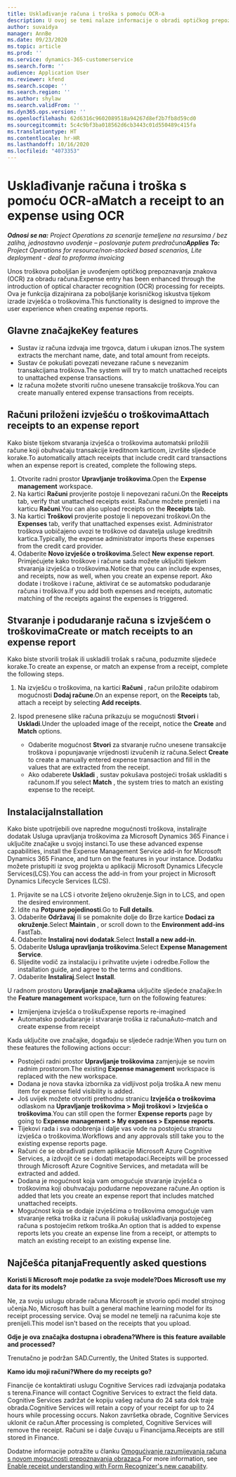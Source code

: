 ```yaml
---
title: Usklađivanje računa i troška s pomoću OCR-a
description: U ovoj se temi nalaze informacije o obradi optičkog prepoznavanja znakova (OCR, optical character recognition) za račune.
author: suvaidya
manager: AnnBe
ms.date: 09/23/2020
ms.topic: article
ms.prod: ''
ms.service: dynamics-365-customerservice
ms.search.form: ''
audience: Application User
ms.reviewer: kfend
ms.search.scope: ''
ms.search.region: ''
ms.author: shylaw
ms.search.validFrom: ''
ms.dyn365.ops.version: ''
ms.openlocfilehash: 62d6316c9602089518a94267d8ef2b7fb8d59cd0
ms.sourcegitcommit: 5c4c9bf3ba018562d6cb3443c01d550489c415fa
ms.translationtype: HT
ms.contentlocale: hr-HR
ms.lasthandoff: 10/16/2020
ms.locfileid: "4073353"
---
```

# <a name="match-a-receipt-to-an-expense-using-ocr"></a><span data-ttu-id="447f6-103">Usklađivanje računa i troška s pomoću OCR-a</span><span class="sxs-lookup"><span data-stu-id="447f6-103">Match a receipt to an expense using OCR</span></span>

<span data-ttu-id="447f6-104">_**Odnosi se na:** Project Operations za scenarije temeljene na resursima / bez zaliha, jednostavno uvođenje – poslovanje putem predračuna_</span><span class="sxs-lookup"><span data-stu-id="447f6-104">_**Applies To:** Project Operations for resource/non-stocked based scenarios, Lite deployment - deal to proforma invoicing_</span></span>

<span data-ttu-id="447f6-105">Unos troškova poboljšan je uvođenjem optičkog prepoznavanja znakova (OCR) za obradu računa.</span><span class="sxs-lookup"><span data-stu-id="447f6-105">Expense entry has been enhanced through the introduction of optical character recognition (OCR) processing for receipts.</span></span> <span data-ttu-id="447f6-106">Ova je funkcija dizajnirana za poboljšanje korisničkog iskustva tijekom izrade izvješća o troškovima.</span><span class="sxs-lookup"><span data-stu-id="447f6-106">This functionality is designed to improve the user experience when creating expense reports.</span></span>

## <a name="key-features"></a><span data-ttu-id="447f6-107">Glavne značajke</span><span class="sxs-lookup"><span data-stu-id="447f6-107">Key features</span></span>

- <span data-ttu-id="447f6-108">Sustav iz računa izdvaja ime trgovca, datum i ukupan iznos.</span><span class="sxs-lookup"><span data-stu-id="447f6-108">The system extracts the merchant name, date, and total amount from receipts.</span></span>
- <span data-ttu-id="447f6-109">Sustav će pokušati povezati nevezane račune s nevezanim transakcijama troškova.</span><span class="sxs-lookup"><span data-stu-id="447f6-109">The system will try to match unattached receipts to unattached expense transactions.</span></span>
- <span data-ttu-id="447f6-110">Iz računa možete stvoriti ručno unesene transakcije troškova.</span><span class="sxs-lookup"><span data-stu-id="447f6-110">You can create manually entered expense transactions from receipts.</span></span>

## <a name="attach-receipts-to-an-expense-report"></a><span data-ttu-id="447f6-111">Računi priloženi izvješću o troškovima</span><span class="sxs-lookup"><span data-stu-id="447f6-111">Attach receipts to an expense report</span></span>

<span data-ttu-id="447f6-112">Kako biste tijekom stvaranja izvješća o troškovima automatski priložili račune koji obuhvaćaju transakcije kreditnom karticom, izvršite sljedeće korake.</span><span class="sxs-lookup"><span data-stu-id="447f6-112">To automatically attach receipts that include credit card transactions when an expense report is created, complete the following steps.</span></span>

  1. <span data-ttu-id="447f6-113">Otvorite radni prostor **Upravljanje troškovima**.</span><span class="sxs-lookup"><span data-stu-id="447f6-113">Open the **Expense management** workspace.</span></span>
  2. <span data-ttu-id="447f6-114">Na kartici **Računi** provjerite postoje li nepovezani računi.</span><span class="sxs-lookup"><span data-stu-id="447f6-114">On the **Receipts** tab, verify that unattached receipts exist.</span></span> <span data-ttu-id="447f6-115">Račune možete prenijeti i na karticu **Računi**.</span><span class="sxs-lookup"><span data-stu-id="447f6-115">You can also upload receipts on the **Receipts** tab.</span></span>
  3. <span data-ttu-id="447f6-116">Na kartici **Troškovi** provjerite postoje li nepovezani troškovi.</span><span class="sxs-lookup"><span data-stu-id="447f6-116">On the **Expenses** tab, verify that unattached expenses exist.</span></span> <span data-ttu-id="447f6-117">Administrator troškova uobičajeno uvozi te troškove od davatelja usluge kreditnih kartica.</span><span class="sxs-lookup"><span data-stu-id="447f6-117">Typically, the expense administrator imports these expenses from the credit card provider.</span></span>
  4. <span data-ttu-id="447f6-118">Odaberite **Novo izvješće o troškovima**.</span><span class="sxs-lookup"><span data-stu-id="447f6-118">Select **New expense report**.</span></span> <span data-ttu-id="447f6-119">Primjećujete kako troškove i račune sada možete uključiti tijekom stvaranja izvješća o troškovima.</span><span class="sxs-lookup"><span data-stu-id="447f6-119">Notice that you can include expenses, and receipts, now as well, when you create an expense report.</span></span> <span data-ttu-id="447f6-120">Ako dodate i troškove i račune, aktivirat će se automatsko podudaranje računa i troškova.</span><span class="sxs-lookup"><span data-stu-id="447f6-120">If you add both expenses and receipts, automatic matching of the receipts against the expenses is triggered.</span></span>

## <a name="create-or-match-receipts-to-an-expense-report"></a><span data-ttu-id="447f6-121">Stvaranje i podudaranje računa s izvješćem o troškovima</span><span class="sxs-lookup"><span data-stu-id="447f6-121">Create or match receipts to an expense report</span></span>
<span data-ttu-id="447f6-122">Kako biste stvorili trošak ili uskladili trošak s računa, poduzmite sljedeće korake.</span><span class="sxs-lookup"><span data-stu-id="447f6-122">To create an expense, or match an expense from a receipt, complete the following steps.</span></span>

  1. <span data-ttu-id="447f6-123">Na izvješću o troškovima, na kartici **Računi** , račun priložite odabirom mogućnosti **Dodaj račune**.</span><span class="sxs-lookup"><span data-stu-id="447f6-123">On an expense report, on the **Receipts** tab, attach a receipt by selecting **Add receipts**.</span></span>
  2. <span data-ttu-id="447f6-124">Ispod prenesene slike računa prikazuju se mogućnosti **Stvori** i **Uskladi**.</span><span class="sxs-lookup"><span data-stu-id="447f6-124">Under the uploaded image of the receipt, notice the **Create** and **Match** options.</span></span>

      - <span data-ttu-id="447f6-125">Odaberite mogućnost **Stvori** za stvaranje ručno unesene transakcije troškova i popunjavanje vrijednosti izvučenih iz računa.</span><span class="sxs-lookup"><span data-stu-id="447f6-125">Select **Create** to create a manually entered expense transaction and fill in the values that are extracted from the receipt.</span></span>
      - <span data-ttu-id="447f6-126">Ako odaberete **Uskladi** , sustav pokušava postojeći trošak uskladiti s računom.</span><span class="sxs-lookup"><span data-stu-id="447f6-126">If you select **Match** , the system tries to match an existing expense to the receipt.</span></span>

## <a name="installation"></a><span data-ttu-id="447f6-127">Instalacija</span><span class="sxs-lookup"><span data-stu-id="447f6-127">Installation</span></span>

<span data-ttu-id="447f6-128">Kako biste upotrijebili ove napredne mogućnosti troškova, instalirajte dodatak Usluga upravljanja troškovima za Microsoft Dynamics 365 Finance i uključite značajke u svojoj instanci.</span><span class="sxs-lookup"><span data-stu-id="447f6-128">To use these advanced expense capabilities, install the Expense Management Service add-in for Microsoft Dynamics 365 Finance, and turn on the features in your instance.</span></span> <span data-ttu-id="447f6-129">Dodatku možete pristupiti iz svog projekta u aplikaciji Microsoft Dynamics Lifecycle Services(LCS).</span><span class="sxs-lookup"><span data-stu-id="447f6-129">You can access the add-in from your project in Microsoft Dynamics Lifecycle Services (LCS).</span></span>

1. <span data-ttu-id="447f6-130">Prijavite se na LCS i otvorite željeno okruženje.</span><span class="sxs-lookup"><span data-stu-id="447f6-130">Sign in to LCS, and open the desired environment.</span></span>
2. <span data-ttu-id="447f6-131">Idite na **Potpune pojedinosti**.</span><span class="sxs-lookup"><span data-stu-id="447f6-131">Go to **Full details**.</span></span>
3. <span data-ttu-id="447f6-132">Odaberite **Održavaj** ili se pomaknite dolje do Brze kartice **Dodaci za okruženje**.</span><span class="sxs-lookup"><span data-stu-id="447f6-132">Select **Maintain** , or scroll down to the **Environment add-ins** FastTab.</span></span>
4. <span data-ttu-id="447f6-133">Odaberite **Instaliraj novi dodatak**.</span><span class="sxs-lookup"><span data-stu-id="447f6-133">Select **Install a new add-in**.</span></span>
5. <span data-ttu-id="447f6-134">Odaberite **Usluga upravljanja troškovima**.</span><span class="sxs-lookup"><span data-stu-id="447f6-134">Select **Expense Management Service**.</span></span>
6. <span data-ttu-id="447f6-135">Slijedite vodič za instalaciju i prihvatite uvjete i odredbe.</span><span class="sxs-lookup"><span data-stu-id="447f6-135">Follow the installation guide, and agree to the terms and conditions.</span></span>
7. <span data-ttu-id="447f6-136">Odaberite **Instaliraj**.</span><span class="sxs-lookup"><span data-stu-id="447f6-136">Select **Install**.</span></span>

<span data-ttu-id="447f6-137">U radnom prostoru **Upravljanje značajkama** uključite sljedeće značajke:</span><span class="sxs-lookup"><span data-stu-id="447f6-137">In the **Feature management** workspace, turn on the following features:</span></span>

- <span data-ttu-id="447f6-138">Izmijenjena izvješća o trošku</span><span class="sxs-lookup"><span data-stu-id="447f6-138">Expense reports re-imagined</span></span>
- <span data-ttu-id="447f6-139">Automatsko podudaranje i stvaranje troška iz računa</span><span class="sxs-lookup"><span data-stu-id="447f6-139">Auto-match and create expense from receipt</span></span>

<span data-ttu-id="447f6-140">Kada uključite ove značajke, događaju se sljedeće radnje:</span><span class="sxs-lookup"><span data-stu-id="447f6-140">When you turn on these features the following actions occur:</span></span>

- <span data-ttu-id="447f6-141">Postojeći radni prostor **Upravljanje troškovima** zamjenjuje se novim radnim prostorom.</span><span class="sxs-lookup"><span data-stu-id="447f6-141">The existing **Expense management** workspace is replaced with the new workspace.</span></span>
- <span data-ttu-id="447f6-142">Dodana je nova stavka izbornika za vidljivost polja troška.</span><span class="sxs-lookup"><span data-stu-id="447f6-142">A new menu item for expense field visibility is added.</span></span>
- <span data-ttu-id="447f6-143">Još uvijek možete otvoriti prethodnu stranicu **Izvješća o troškovima** odlaskom na **Upravljanje troškovima > Moji troškovi > Izvješća o troškovima**.</span><span class="sxs-lookup"><span data-stu-id="447f6-143">You can still open the former **Expense reports** page by going to **Expense management > My expenses > Expense reports**.</span></span>
- <span data-ttu-id="447f6-144">Tijekovi rada i sva odobrenja i dalje vas vode na postojeću stranicu izvješća o troškovima.</span><span class="sxs-lookup"><span data-stu-id="447f6-144">Workflows and any approvals still take you to the existing expense reports page.</span></span>
- <span data-ttu-id="447f6-145">Računi će se obrađivati putem aplikacije Microsoft Azure Cognitive Services, a izdvojit će se i dodati metapodaci.</span><span class="sxs-lookup"><span data-stu-id="447f6-145">Receipts will be processed through Microsoft Azure Cognitive Services, and metadata will be extracted and added.</span></span>
- <span data-ttu-id="447f6-146">Dodana je mogućnost koja vam omogućuje stvaranje izvješća o troškovima koji obuhvaćaju podudarne nepovezane račune.</span><span class="sxs-lookup"><span data-stu-id="447f6-146">An option is added that lets you create an expense report that includes matched unattached receipts.</span></span>
- <span data-ttu-id="447f6-147">Mogućnost koja se dodaje izvješćima o troškovima omogućuje vam stvaranje retka troška iz računa ili pokušaj usklađivanja postojećeg računa s postojećim retkom troška.</span><span class="sxs-lookup"><span data-stu-id="447f6-147">An option that is added to expense reports lets you create an expense line from a receipt, or attempts to match an existing receipt to an existing expense line.</span></span>

## <a name="frequently-asked-questions"></a><span data-ttu-id="447f6-148">Najčešća pitanja</span><span class="sxs-lookup"><span data-stu-id="447f6-148">Frequently asked questions</span></span>

<span data-ttu-id="447f6-149">**Koristi li Microsoft moje podatke za svoje modele?**</span><span class="sxs-lookup"><span data-stu-id="447f6-149">**Does Microsoft use my data for its models?**</span></span>

<span data-ttu-id="447f6-150">Ne, za svoju uslugu obrade računa Microsoft je stvorio opći model strojnog učenja.</span><span class="sxs-lookup"><span data-stu-id="447f6-150">No, Microsoft has built a general machine learning model for its receipt processing service.</span></span> <span data-ttu-id="447f6-151">Ovaj se model ne temelji na računima koje ste prenijeli.</span><span class="sxs-lookup"><span data-stu-id="447f6-151">This model isn't based on the receipts that you upload.</span></span>

<span data-ttu-id="447f6-152">**Gdje je ova značajka dostupna i obrađena?**</span><span class="sxs-lookup"><span data-stu-id="447f6-152">**Where is this feature available and processed?**</span></span>

<span data-ttu-id="447f6-153">Trenutačno je podržan SAD.</span><span class="sxs-lookup"><span data-stu-id="447f6-153">Currently, the United States is supported.</span></span>

<span data-ttu-id="447f6-154">**Kamo idu moji računi?**</span><span class="sxs-lookup"><span data-stu-id="447f6-154">**Where do my receipts go?**</span></span>

<span data-ttu-id="447f6-155">Financije će kontaktirati uslugu Cognitive Services radi izdvajanja podataka s terena.</span><span class="sxs-lookup"><span data-stu-id="447f6-155">Finance will contact Cognitive Services to extract the field data.</span></span> <span data-ttu-id="447f6-156">Cognitive Services zadržat će kopiju vašeg računa do 24 sata dok traje obrada.</span><span class="sxs-lookup"><span data-stu-id="447f6-156">Cognitive Services will retain a copy of your receipt for up to 24 hours while processing occurs.</span></span> <span data-ttu-id="447f6-157">Nakon završetka obrade, Cognitive Services uklonit će račun.</span><span class="sxs-lookup"><span data-stu-id="447f6-157">After processing is completed, Cognitive Services will remove the receipt.</span></span> <span data-ttu-id="447f6-158">Računi se i dalje čuvaju u Financijama.</span><span class="sxs-lookup"><span data-stu-id="447f6-158">Receipts are still stored in Finance.</span></span>

<span data-ttu-id="447f6-159">Dodatne informacije potražite u članku [Omogućivanje razumijevanja računa s novom mogućnosti prepoznavanja obrazaca](https://azure.microsoft.com/blog/enable-receipt-understanding-with-form-recognizer-s-new-capability/).</span><span class="sxs-lookup"><span data-stu-id="447f6-159">For more information, see [Enable receipt understanding with Form Recognizer's new capability](https://azure.microsoft.com/blog/enable-receipt-understanding-with-form-recognizer-s-new-capability/).</span></span>

